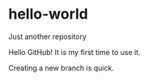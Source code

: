 # hello-world
Just another repository

Hello GitHub!
It is my first time to use it.

Creating a new branch is quick.